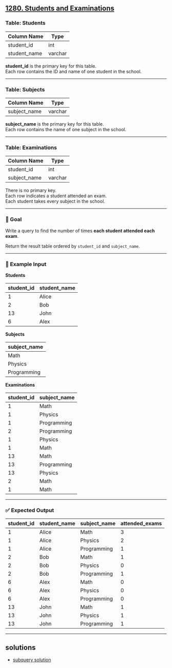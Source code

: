 ## [1280. Students and Examinations](https://leetcode.com/problems/students-and-examinations/description/?envType=study-plan-v2&envId=top-sql-50)

### Table: Students

| Column Name  | Type    |
|--------------|---------|
| student_id   | int     |
| student_name | varchar |

**student_id** is the primary key for this table.  
Each row contains the ID and name of one student in the school.

---

### Table: Subjects

| Column Name  | Type    |
|--------------|---------|
| subject_name | varchar |

**subject_name** is the primary key for this table.  
Each row contains the name of one subject in the school.

---

### Table: Examinations

| Column Name  | Type    |
|--------------|---------|
| student_id   | int     |
| subject_name | varchar |

There is no primary key.  
Each row indicates a student attended an exam.  
Each student takes every subject in the school.

---

### 🧠 Goal

Write a query to find the number of times **each student attended each exam**.

Return the result table ordered by `student_id` and `subject_name`.

---

### 🧪 Example Input

**Students**

| student_id | student_name |
|------------|--------------|
| 1          | Alice        |
| 2          | Bob          |
| 13         | John         |
| 6          | Alex         |

**Subjects**

| subject_name |
|--------------|
| Math         |
| Physics      |
| Programming  |

**Examinations**

| student_id | subject_name |
|------------|--------------|
| 1          | Math         |
| 1          | Physics      |
| 1          | Programming  |
| 2          | Programming  |
| 1          | Physics      |
| 1          | Math         |
| 13         | Math         |
| 13         | Programming  |
| 13         | Physics      |
| 2          | Math         |
| 1          | Math         |

---

### ✅ Expected Output

| student_id | student_name | subject_name | attended_exams |
|------------|--------------|--------------|----------------|
| 1          | Alice        | Math         | 3              |
| 1          | Alice        | Physics      | 2              |
| 1          | Alice        | Programming  | 1              |
| 2          | Bob          | Math         | 1              |
| 2          | Bob          | Physics      | 0              |
| 2          | Bob          | Programming  | 1              |
| 6          | Alex         | Math         | 0              |
| 6          | Alex         | Physics      | 0              |
| 6          | Alex         | Programming  | 0              |
| 13         | John         | Math         | 1              |
| 13         | John         | Physics      | 1              |
| 13         | John         | Programming  | 1              |

---


## solutions 
- [subquery solution](https://github.com/cslcalderon/sql-queries-archive/blob/main/student_exams/subquery_solution.sql)



